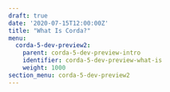 ```yaml
---
draft: true
date: '2020-07-15T12:00:00Z'
title: "What Is Corda?"
menu:
  corda-5-dev-preview2:
    parent: corda-5-dev-preview-intro
    identifier: corda-5-dev-preview-what-is
    weight: 1000
section_menu: corda-5-dev-preview2
---
```

